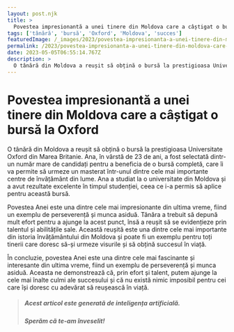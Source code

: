 ```yaml
---
layout: post.njk
title: >
  Povestea impresionantă a unei tinere din Moldova care a câștigat o bursă la Oxford
tags: ['tânără', 'bursă', 'Oxford', 'Moldova', 'succes']
featuredImage: /_images/2023/povestea-impresionanta-a-unei-tinere-din-moldova-care-a-castigat-o-bursa-la-oxford.jpg
permalink: /2023/povestea-impresionanta-a-unei-tinere-din-moldova-care-a-castigat-o-bursa-la-oxford.html
date: 2023-05-05T06:55:14.767Z
description: >
  O tânără din Moldova a reușit să obțină o bursă la prestigioasa Universitate Oxford din Marea Britanie. Ana, în vârstă de 23 de ani, a fost selectată dintr-un număr mare de candidați pentru a beneficia de o bursă completă, care îi va permite să urmeze un masterat într-unul dintre cele mai importante centre de învățământ din lume. Ana a studiat la o universitate din Moldova și a avut rezultate excelente în timpul studenției, ceea ce i-a permis să aplice pentru această bursă.
---
```


# Povestea impresionantă a unei tinere din Moldova care a câștigat o bursă la Oxford

O tânără din Moldova a reușit să obțină o bursă la prestigioasa Universitate Oxford din Marea Britanie. Ana, în vârstă de 23 de ani, a fost selectată dintr-un număr mare de candidați pentru a beneficia de o bursă completă, care îi va permite să urmeze un masterat într-unul dintre cele mai importante centre de învățământ din lume. Ana a studiat la o universitate din Moldova și a avut rezultate excelente în timpul studenției, ceea ce i-a permis să aplice pentru această bursă.

Povestea Anei este una dintre cele mai impresionante din ultima vreme, fiind un exemplu de perseverență și munca asiduă. Tânăra a trebuit să depună mult efort pentru a ajunge la acest punct, însă a reușit să se evidențieze prin talentul și abilitățile sale. Această reușită este una dintre cele mai importante din istoria învățământului din Moldova și poate fi un exemplu pentru toți tinerii care doresc să-și urmeze visurile și să obțină succesul în viață.

În concluzie, povestea Anei este una dintre cele mai fascinante și interesante din ultima vreme, fiind un exemplu de perseverență și munca asiduă. Aceasta ne demonstrează că, prin efort și talent, putem ajunge la cele mai înalte culmi ale succesului și că nu există nimic imposibil pentru cei care își doresc cu adevărat să reușească în viață.

> ##### Acest articol este generată de inteligența artificială.
> ##### Sperăm că te-am înveselit!

